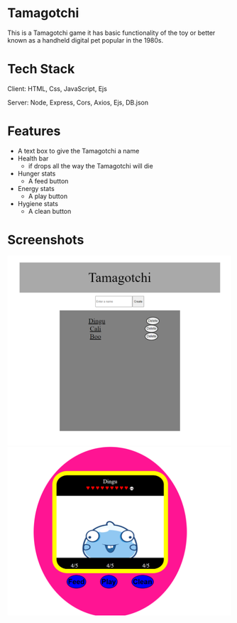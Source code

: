 # Tamagotchi
This is a Tamagotchi game it has basic functionality of the toy or better known as a handheld digital pet popular in the 1980s.

# Tech Stack
Client: HTML, Css, JavaScript, Ejs

Server: Node, Express, Cors, Axios, Ejs, DB.json

# Features
- A text box to give the Tamagotchi a name
- Health bar
    - if drops all the way the Tamagotchi will die
- Hunger stats
    - A feed button
- Energy stats
    - A play button
- Hygiene stats
    - A clean button

# Screenshots
![App Screenshot](tamiIndex.png)
![App Screenshot](tamiGame.png)